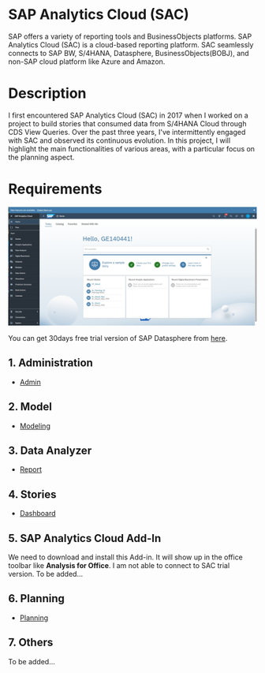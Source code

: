 # SAP Analytics Cloud (SAC)

SAP offers a variety of reporting tools and BusinessObjects platforms. SAP Analytics Cloud (SAC) is a cloud-based reporting platform. SAC seamlessly connects to SAP BW, S/4HANA, Datasphere, BusinessObjects(BOBJ), and non-SAP cloud platform like Azure and Amazon.

# Description
I first encountered SAP Analytics Cloud (SAC) in 2017 when I worked on a project to build stories that consumed data from S/4HANA Cloud through CDS View Queries. Over the past three years, I've intermittently engaged with SAC and observed its continuous evolution. In this project, I will highlight the main functionalities of various areas, with a particular focus on the planning aspect.

# Requirements

![alt text](/SAC/images/Overview.png)

You can get 30days free trial version of SAP Datasphere from [here](https://www.sap.com/products/technology-platform/cloud-analytics/trial-basic.html).

## 1. Administration
- [Admin](/SAC/Admin/Index.md)
 
## 2. Model
- [Modeling](/SAC/Modeling/Index.md)

## 3. Data Analyzer
- [Report](/SAC/Reporting/DA_Index.md)

## 4. Stories
- [Dashboard](/SAC/Reporting/DB_Index.md)

## 5. SAP Analytics Cloud Add-In
We need to download and install this Add-in. It will show up in the office toolbar like **Analysis for Office**.
I am not able to connect to SAC trial version. To be added...
 
## 6. Planning
- [Planning](/SAC/Planning/Index.md)
  
## 7. Others
To be added...

